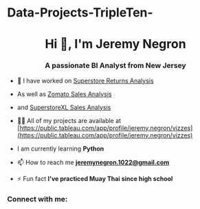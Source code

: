 # Data-Projects-TripleTen-
<h1 align="center">Hi 👋, I'm Jeremy Negron</h1>
<h3 align="center">A passionate BI Analyst from New Jersey</h3>

- 🔭 I have worked on [Superstore Returns Analysis](https://www.loom.com/share/bc6cfb72236b4022b2dc99fcde20f986?sid=9a6f2720-3191-42e9-b065-dc715bed572d)

- As well as [Zomato Sales Analysis](https://public.tableau.com/views/ZomatoSalesAnalysis_17401705509810/Dashboard1?:language=en-US&:sid=&:display_count=n&:origin=viz_share_link)

- and [SuperstoreXL Sales Analysis](https://public.tableau.com/views/SuperstoreXLFinalDraft/CustomerReturns?:language=en-US&:sid=&:redirect=auth&:display_count=n&:origin=viz_share_link)

- 👨‍💻 All of my projects are available at [https://public.tableau.com/app/profile/jeremy.negron/vizzes](https://public.tableau.com/app/profile/jeremy.negron/vizzes)

- I am currently learning **Python**

- 📫 How to reach me **jeremynegron.1022@gmail.com**

- ⚡ Fun fact **I've practiced Muay Thai since high school**

<h3 align="left">Connect with me:</h3>
<p align="left">
</p>
